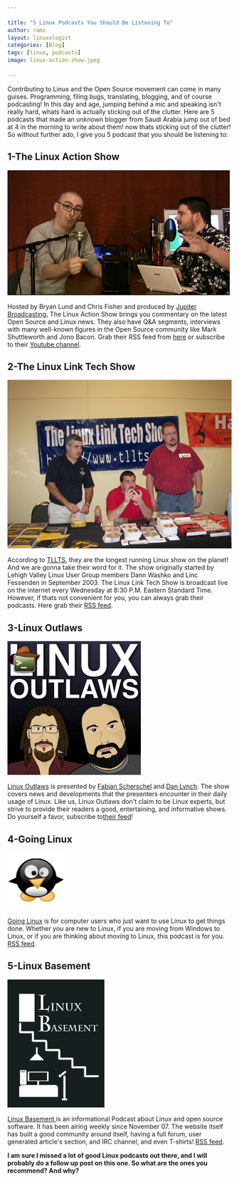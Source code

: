 ```yaml
---

title: "5 Linux Podcasts You Should Be Listening To"
author: rami
layout: linuxologist
categories: [Blog]
tags: [linux, podcasts]
image: linux-action-show.jpeg

---
```


Contributing to Linux and the Open Source movement can come in many guises. Programming, filing bugs, translating, blogging, and of course podcasting! In this day and age, jumping behind a mic and speaking isn't really hard, whats hard is actually sticking out of the clutter. Here are 5 podcasts that made an unknown blogger from Saudi Arabia jump out of bed at 4  in the morning to write about them! now thats sticking out of the clutter! So without further ado, I give you 5 podcast that you should be listening to:

## 1-The Linux Action Show

![linux-action-show](/assets/images/content/blog/linux-action-show.jpeg)

Hosted by Bryan Lund and Chris Fisher and produced by [Jupiter Broadcasting](http://www.jupiterbroadcasting.com/?cat=4), The Linux Action Show brings you commentary on the latest Open Source and Linux news. They also have Q&A segments, interviews with many well-known figures in the Open Source community like Mark Shuttleworth and Jono Bacon. Grab their RSS feed from [here](http://www.jupiterbroadcasting.com/?feed=rss2) or subscribe to their [Youtube channel](http://www.youtube.com/user/jupiterbroadcasting).

## 2-The Linux Link Tech Show

![the-linux-link-tech-show](/assets/images/content/blog/the-linux-link-tech-show.jpeg)

According to [TLLTS](http://www.tllts.org/index.php), they are the longest running Linux show on the planet! And we are gonna take their word for it. The show originally started by Lehigh Valley Linux User Group members Dann Washko and Linc Fessenden in September 2003\. The Linux Link Tech Show is broadcast live on the internet every Wednesday at 8:30 P.M. Eastern Standard Time. However, if thats not convenient for you, you can always grab their podcasts. Here grab their [RSS feed](http://feeds.feedburner.com/TheLinuxLinkTechShowOgg-vorbisFeed).

## 3-Linux Outlaws

![linux-outlaws](/assets/images/content/blog/linux-outlaws.png)

[Linux Outlaws](http://linuxoutlaws.com/) is presented by [Fabian Scherschel](http://en.wikipedia.org/wiki/Fabian_Scherschel "Fabian Scherschel") and [Dan Lynch](http://en.wikipedia.org/wiki/Dan_Lynch "Dan Lynch"). The show covers news and developments that the presenters encounter in their daily usage of Linux. Like us, Linux Outlaws don't claim to be Linux experts, but strive to provide their readers a good, entertaining, and informative shows. Do yourself a favor, subscribe to[their feed](http://feeds.feedburner.com/linuxoutlaws-ogg)!

## 4-Going Linux

![Going Linux Podcast](/assets/images/content/blog/going-linux-podcast.jpg)

[Going Linux](http://goinglinux.com/) is for computer users who just want to use Linux to get things done. Whether you are new to Linux, if you are moving from Windows to Linux, or if you are thinking about moving to Linux, this podcast is for you. [RSS feed](http://goinglinux.com/oggpodcast.xml).

## 5-Linux Basement

![linux-basement](/assets/images/content/blog/linux-basement.png)

[Linux Basement ](http://linuxbasement.com/)is an informational Podcast about Linux and open source software. It has been airing weekly since November 07\. The website itself has built a good community around itself, having a full forum, user generated article's section, and IRC channel, and even T-shirts! [RSS feed](http://www.linuxbasement.com/ogg-full/feed).

**I am sure I missed a lot of good Linux podcasts out there, and I will probably do a follow up post on this one. So what are the ones you recommend? And why?**
